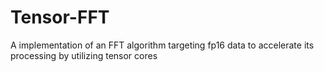 # Tensor-FFT
A implementation of an FFT algorithm targeting fp16 data to accelerate its processing by utilizing tensor cores
